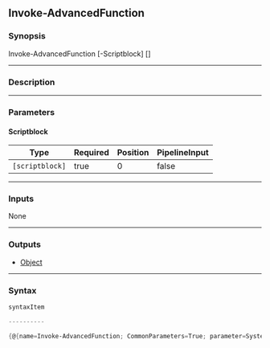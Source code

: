 Invoke-AdvancedFunction
-----------------------

### Synopsis

Invoke-AdvancedFunction [-Scriptblock] <scriptblock> [<CommonParameters>]

---

### Description

---

### Parameters
#### **Scriptblock**

|Type           |Required|Position|PipelineInput|
|---------------|--------|--------|-------------|
|`[scriptblock]`|true    |0       |false        |

---

### Inputs
None

---

### Outputs
* [Object](https://learn.microsoft.com/en-us/dotnet/api/System.Object)

---

### Syntax
```PowerShell
syntaxItem
```
```PowerShell
----------
```
```PowerShell
{@{name=Invoke-AdvancedFunction; CommonParameters=True; parameter=System.Object[]}}
```
